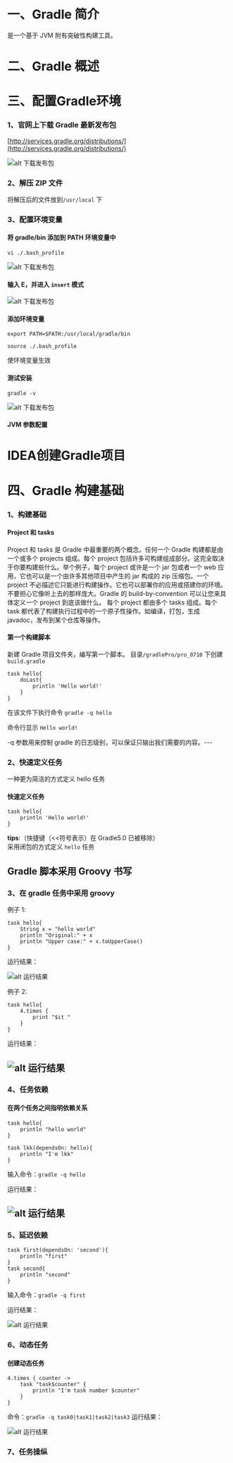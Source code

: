 # 一、Gradle 简介
是一个基于 JVM 附有突破性构建工具。
# 二、Gradle 概述

# 三、配置Gradle环境
### 1、官网上下载 Gradle 最新发布包
[http://services.gradle.org/distributions/](http://services.gradle.org/distributions/)

![alt 下载发布包](https://github.com/coder-kk596/pro071101/blob/master/gradle_img/gra1.png?raw=true)

### 2、解压 ZIP 文件
将解压后的文件放到`/usr/local` 下 

### 3、配置环境变量
#### 将 gradle/bin 添加到 PATH 环境变量中 
`vi ./.bash_profile`

![alt 下载发布包](./Gradle_img/gra2.png)

#### 输入 E，并进入 `insert` 模式

![alt 下载发布包](./Gradle_img/gra3.png)

#### 添加环境变量

`export PATH=$PATH:/usr/local/gradle/bin`

`source ./.bash_profile`

使环境变量生效

#### 测试安装  
`gradle -v`

![alt 下载发布包](./Gradle_img/gra4.png)

#### JVM 参数配置







# IDEA创建Gradle项目





# 四、Gradle 构建基础
### 1、构建基础
#### Project 和 tasks
Project 和 tasks 是 Gradle 中最重要的两个概念。任何一个 Gradle 构建都是由一个或多个 projects 组成。每个 project 包括许多可构建组成部分。这完全取决于你要构建些什么。举个例子，每个 project 或许是一个 jar 包或者一个 web 应用，它也可以是一个由许多其他项目中产生的 jar 构成的 zip 压缩包。一个 project 不必描述它只能进行构建操作。它也可以部署你的应用或搭建你的环境。不要担心它像听上去的那样庞大。Gradle 的 build-by-convention 可以让您来具体定义一个 project 到底该做什么。
每个 project 都由多个 tasks 组成。每个 task 都代表了构建执行过程中的一个原子性操作。如编译，打包，生成 javadoc，发布到某个仓库等操作。

#### 第一个构建脚本
新建 Gradle 项目文件夹，编写第一个脚本。
目录`/gradlePro/pro_0710` 下创建 `build.gradle`

	task hello{
		doLast{
			println 'Hello world!'
		}
	}

在该文件下执行命令 `gradle -q hello`

命令行显示 `Hello world!`

-q 参数用来控制 gradle 的日志级别，可以保证只输出我们需要的内容。---
### 2、快速定义任务
一种更为简洁的方式定义 hello 任务
#### 快速定义任务
	task hello{ 
		println 'Hello world!'
	}
__tips__:（快捷键（<<符号表示）在 Gradle5.0 已被移除）  
采用闭包的方式定义 `hello` 任务	

Gradle 脚本采用 Groovy 书写
---
### 3、在 gradle 任务中采用 groovy
例子 1:

	task hello{ 
		String x = "hello world"
		println "Original:" + x
		println "Upper case:" + x.toUpperCase()
	} 

运行结果：

![alt 运行结果](/Users/coder/desktop/Gradle_img/gra5.png)

例子 2:

	task hello{ 
		4.times {
			print "$it "
		}
	} 

运行结果：

![alt 运行结果](/Users/coder/desktop/Gradle_img/gra6.png)
---
### 4、任务依赖
#### 在两个任务之间指明依赖关系

	task hello{ 
		println "hello world"
	} 
	
	task lkk(dependsOn: hello){
		println "I'm lkk"
	}
输入命令：`gradle -q hello`

运行结果：

![alt 运行结果](/Users/coder/desktop/Gradle_img/gra7.png)
---
### 5、延迟依赖
	task first(dependsOn: 'second'){ 
		println "first"
	} 
	task second{
		println "second"
	}
输入命令：`gradle -q first`

运行结果：

![alt 运行结果](./Gradle_img/gra8.png)

### 6、动态任务
#### 创建动态任务
	4.times { counter ->
		task "task$counter" {
			println "I'm task number $counter"
		}
	}
命令：`gradle -q task0|task1|task2|task3`
运行结果：

![alt 运行结果](./Gradle_img/gra9.png)

### 7、任务操纵